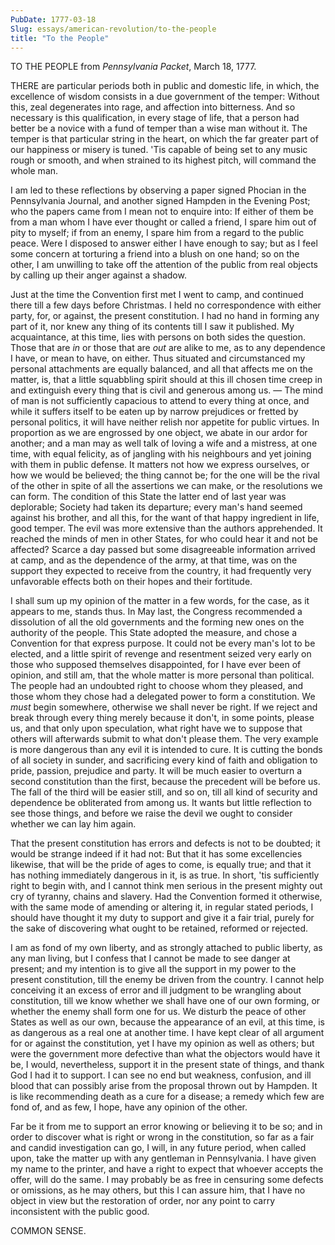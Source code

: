 ```yaml
---
PubDate: 1777-03-18
Slug: essays/american-revolution/to-the-people
title: "To the People"
---
```


 
   TO THE PEOPLE
   from *Pennsylvania Packet*, March 18, 1777.

   THERE are particular periods both in public and domestic life, in which,
   the excellence of wisdom consists in a due government of the temper:
   Without this, zeal degenerates into rage, and affection into bitterness.
   And so necessary is this qualification, in every stage of life, that a
   person had better be a novice with a fund of temper than a wise man
   without it. The temper is that particular string in the heart, on which
   the far greater part of our happiness or misery is tuned. 'Tis capable of
   being set to any music rough or smooth, and when strained to its highest
   pitch, will command the whole man.

   I am led to these reflections by observing a paper signed Phocian in the
   Pennsylvania Journal, and another signed Hampden in the Evening Post; who
   the papers came from I mean not to enquire into: If either of them be from
   a man whom I have ever thought or called a friend, I spare him out of pity
   to myself; if from an enemy, I spare him from a regard to the public
   peace. Were I disposed to answer either I have enough to say; but as I
   feel some concern at torturing a friend into a blush on one hand; so on
   the other, I am unwilling to take off the attention of the public from
   real objects by calling up their anger against a shadow.

   Just at the time the Convention first met I went to camp, and continued
   there till a few days before Christmas. I held no correspondence with
   either party, for, or against, the present constitution. I had no hand in
   forming any part of it, nor knew any thing of its contents till I saw it
   published. My acquaintance, at this time, lies with persons on both sides
   the question. Those that are *in* or those that are *out* are alike to me, as
   to any dependence I have, or mean to have, on either. Thus situated and
   circumstanced my personal attachments are equally balanced, and all that
   affects me on the matter, is, that a little squabbling spirit should at
   this ill chosen time creep in and extinguish every thing that is civil and
   generous among us. &mdash; The mind of man is not sufficiently capacious to attend
   to every thing at once, and while it suffers itself to be eaten up by
   narrow prejudices or fretted by personal politics, it will have neither
   relish nor appetite for public virtues. In proportion as we are engrossed
   by one object, we abate in our ardor for another; and a man may as well
   talk of loving a wife and a mistress, at one time, with equal felicity, as
   of jangling with his neighbours and yet joining with them in public
   defense. It matters not how we express ourselves, or how we would be
   believed; the thing cannot be; for the one will be the rival of the other
   in spite of all the assertions we can make, or the resolutions we can
   form. The condition of this State the latter end of last year was
   deplorable; Society had taken its departure; every man's hand seemed
   against his brother, and all this, for the want of that happy ingredient
   in life, good temper. The evil was more extensive than the authors
   apprehended. It reached the minds of men in other States, for who could
   hear it and not be affected? Scarce a day passed but some disagreeable
   information arrived at camp, and as the dependence of the army, at that
   time, was on the support they expected to receive from the country, it had
   frequently very unfavorable effects both on their hopes and their
   fortitude.

   I shall sum up my opinion of the matter in a few words, for the case, as
   it appears to me, stands thus. In May last, the Congress recommended a
   dissolution of all the old governments and the forming new ones on the
   authority of the people. This State adopted the measure, and chose a
   Convention for that express purpose. It could not be every man's lot to be
   elected, and a little spirit of revenge and resentment seized very early
   on those who supposed themselves disappointed, for I have ever been of
   opinion, and still am, that the whole matter is more personal than
   political. The people had an undoubted right to choose whom they pleased,
   and those whom they chose had a delegated power to form a constitution. We
   *must* begin somewhere, otherwise we shall never be right. If we reject and
   break through every thing merely because it don't, in some points, please
   us, and that only upon speculation, what right have we to suppose that
   others will afterwards submit to what don't please them. The very example
   is more dangerous than any evil it is intended to cure. It is cutting the
   bonds of all society in sunder, and sacrificing every kind of faith and
   obligation to pride, passion, prejudice and party. It will be much easier
   to overturn a second constitution than the first, because the precedent
   will be before us. The fall of the third will be easier still, and so on,
   till all kind of security and dependence be obliterated from among us. It
   wants but little reflection to see those things, and before we raise the
   devil we ought to consider whether we can lay him again.

   That the present constitution has errors and defects is not to be doubted;
   it would be strange indeed if it had not: But that it has some
   excellencies likewise, that will be the pride of ages to come, is equally
   true; and that it has nothing immediately dangerous in it, is as true. In
   short, 'tis sufficiently right to begin with, and I cannot think men
   serious in the present mighty out cry of tyranny, chains and slavery. Had
   the Convention formed it otherwise, with the same mode of amending or
   altering it, in regular stated periods, I should have thought it my duty
   to support and give it a fair trial, purely for the sake of discovering
   what ought to be retained, reformed or rejected.

   I am as fond of my own liberty, and as strongly attached to public
   liberty, as any man living, but I confess that I cannot be made to see
   danger at present; and my intention is to give all the support in my power
   to the present constitution, till the enemy be driven from the country. I
   cannot help conceiving it an excess of error and ill judgment to be
   wrangling about constitution, till we know whether we shall have one of
   our own forming, or whether the enemy shall form one for us. We disturb
   the peace of other States as well as our own, because the appearance of an
   evil, at this time, is as dangerous as a real one at another time. I have
   kept clear of all argument for or against the constitution, yet I have my
   opinion as well as others; but were the government more defective than
   what the objectors would have it be, I would, nevertheless, support it in
   the present state of things, and thank God I had it to support. I can see
   no end but weakness, confusion, and ill blood that can possibly arise from
   the proposal thrown out by Hampden. It is like recommending death as a
   cure for a disease; a remedy which few are fond of, and as few, I hope,
   have any opinion of the other.

   Far be it from me to support an error knowing or believing it to be so;
   and in order to discover what is right or wrong in the constitution, so
   far as a fair and candid investigation can go, I will, in any future
   period, when called upon, take the matter up with any gentleman in
   Pennsylvania. I have given my name to the printer, and have a right to
   expect that whoever accepts the offer, will do the same. I may probably be
   as free in censuring some defects or omissions, as he may others, but this
   I can assure him, that I have no object in view but the restoration of
   order, nor any point to carry inconsistent with the public good.

   COMMON SENSE.


